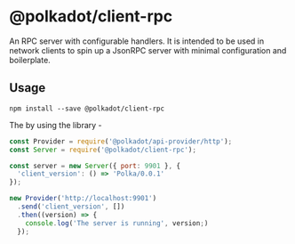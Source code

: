 # @polkadot/client-rpc

An RPC server with configurable handlers. It is intended to be used in network clients to spin up a JsonRPC server with minimal configuration and boilerplate.

## Usage

```
npm install --save @polkadot/client-rpc
```

The by using the library -

```js
const Provider = require('@polkadot/api-provider/http');
const Server = require('@polkadot/client-rpc');

const server = new Server({ port: 9901 }, {
  'client_version': () => 'Polka/0.0.1'
});

new Provider('http://localhost:9901')
  .send('client_version', [])
  .then((version) => {
    console.log('The server is running', version;)
  });
```
